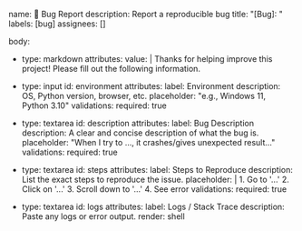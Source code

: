 name: 🐛 Bug Report
description: Report a reproducible bug
title: "[Bug]: "
labels: [bug]
assignees: []

body:
  - type: markdown
    attributes:
      value: |
        Thanks for helping improve this project! Please fill out the following information.

  - type: input
    id: environment
    attributes:
      label: Environment
      description: OS, Python version, browser, etc.
      placeholder: "e.g., Windows 11, Python 3.10"
    validations:
      required: true

  - type: textarea
    id: description
    attributes:
      label: Bug Description
      description: A clear and concise description of what the bug is.
      placeholder: "When I try to ..., it crashes/gives unexpected result..."
    validations:
      required: true

  - type: textarea
    id: steps
    attributes:
      label: Steps to Reproduce
      description: List the exact steps to reproduce the issue.
      placeholder: |
        1. Go to '...'
        2. Click on '...'
        3. Scroll down to '...'
        4. See error
    validations:
      required: true

  - type: textarea
    id: logs
    attributes:
      label: Logs / Stack Trace
      description: Paste any logs or error output.
      render: shell
